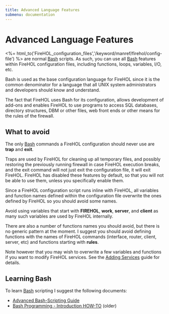 ```yaml
---
title: Advanced Language Features
submenu: documentation
---
```


Advanced Language Features
==========================

<%=
html_to('FireHOL_configuration_files','/keyword/manref/firehol/config-file')
%> are normal [Bash](http://www.gnu.org/software/bash/bash.html)
scripts. As such, you can use all
[Bash](http://www.gnu.org/software/bash/bash.html) features within
FireHOL configuration files, including functions, loops, variables, I/O,
etc.

Bash is used as the base configuration language for FireHOL since it is
the common denominator for a language that all UNIX system
administrators and developers should know and understand.

The fact that FireHOL uses Bash for its configuration, allows
development of add-ons and enables FireHOL to use programs to access SQL
databases, directory structures, DBM or other files, web front ends or
other means for the rules of the firewall.

What to avoid
-------------

The only [Bash](http://www.gnu.org/software/bash/bash.html) commands a
FireHOL configuration should never use are **trap** and **exit**.

Traps are used by FireHOL for cleaning up all temporary files, and
possibly restoring the previously running firewall in case FireHOL
execution breaks, and the exit command will not just exit the
configuration file, it will exit FireHOL. FireHOL has disabled these
features by default, so that you will not be able to use them, unless
you specifically enable them.

Since a FireHOL configuration script runs inline with FireHOL, all
variables and function names defined within the configuration file
overwrite the ones defined by FireHOL so you should avoid some names.

Avoid using variables that start with **FIREHOL**, **work**,
**server**, and **client** as many such variables are used by
FireHOL internally.

There are also a number of functions names you should avoid, but there
is no generic pattern at the moment. I suggest you should avoid defining
functions with the names of FireHOL commands (interface, router, client,
server, etc) and functions starting with **rules**.

Note however that you may wish to overwrite a few variables and
functions if you want to modify FireHOL services. See the [Adding
Services](/guides/adding-services/) guide for details.

Learning Bash
-------------

To learn [Bash](http://www.gnu.org/software/bash/bash.html) scripting I
suggest the following documents:

-   [Advanced Bash-Scripting
    Guide](http://www.tldp.org/LDP/abs/html/index.html)
-   [Bash Programming - Introduction
    HOW-TO](http://www.tldp.org/HOWTO/Bash-Prog-Intro-HOWTO.html)
    (older)

